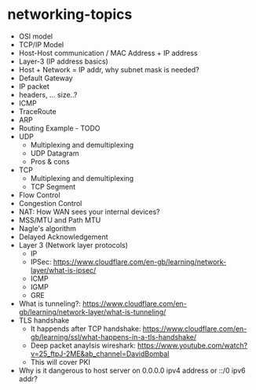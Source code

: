# networking-topics

* OSI model
* TCP/IP Model
* Host-Host communication / MAC Address + IP address
* Layer-3 (IP address basics)
* Host + Network = IP addr, why subnet mask is needed?
* Default Gateway
* IP packet
* headers, ... size..?
* ICMP
* TraceRoute
* ARP
* Routing Example - TODO
* UDP
	* Multiplexing and demultiplexing
	* UDP Datagram
	* Pros & cons
* TCP
	* Multiplexing and demultiplexing
	* TCP Segment
* Flow Control
* Congestion Control
* NAT: How WAN sees your internal devices?
* MSS/MTU and Path MTU
* Nagle's algorithm
* Delayed Acknowledgement
* Layer 3 (Network layer protocols)
	* IP
	* IPSec: https://www.cloudflare.com/en-gb/learning/network-layer/what-is-ipsec/
	* ICMP
	* IGMP
	* GRE
* What is tunneling?: https://www.cloudflare.com/en-gb/learning/network-layer/what-is-tunneling/
* TLS handshake 
	* It happends after TCP handshake: https://www.cloudflare.com/en-gb/learning/ssl/what-happens-in-a-tls-handshake/
	* Deep packet anaylsis wireshark: https://www.youtube.com/watch?v=25_ftpJ-2ME&ab_channel=DavidBombal
	* This will cover PKI
* Why is it dangerous to host server on 0.0.0.0 ipv4 address or ::/0 ipv6 addr?
